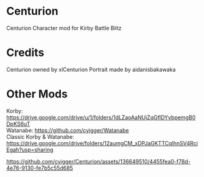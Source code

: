 # Centurion
Centurion Character mod for Kirby Battle Blitz

# Credits
Centurion owned by xlCenturion
Portrait made by aidanisbakawaka

# Other Mods
Korby: https://drive.google.com/drive/u/1/folders/1dLZaoAaNUjZqGflDYvbpemgB0DpKS6uT    
Watanabe: https://github.com/cyigger/Watanabe    
Classic Korby & Watanabe: https://drive.google.com/drive/folders/12aumgCM_xDPJaGKTTCqIhnSV4RciEgah?usp=sharing


https://github.com/cyigger/Centurion/assets/136649510/4455fea0-f78d-4e76-9130-fe7b5c55d685

